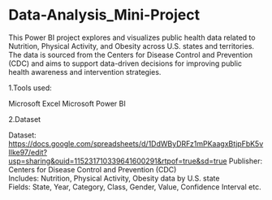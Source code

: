 # Data-Analysis_Mini-Project
This Power BI project explores and visualizes public health data related to Nutrition, Physical Activity, and Obesity across U.S. states and territories. The data is sourced from the Centers for Disease Control and Prevention (CDC) and aims to support data-driven decisions for improving public health awareness and intervention strategies.

1.Tools used:

Microsoft Excel
Microsoft Power BI

2.Dataset

Dataset: https://docs.google.com/spreadsheets/d/1DdWByDRFz1mPKaagxBtjpFbK5vlIke97/edit?usp=sharing&ouid=115231710339641600291&rtpof=true&sd=true 
Publisher: Centers for Disease Control and Prevention (CDC)  
Includes: Nutrition, Physical Activity, Obesity data by U.S. state  
Fields: State, Year, Category, Class, Gender, Value, Confidence Interval etc.  







